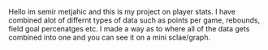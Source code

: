 Hello im semir metjahic and this is my project on player stats. I have combined alot of differnt types of data such as points per game, rebounds, field goal percenatges etc. I made a way as to where all of the data gets combined into one and you can see it on a mini sclae/graph. 
